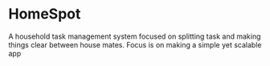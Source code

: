 # HomeSpot
A household task management system focused on splitting task and making things clear between house mates.
Focus is on making a simple yet scalable app
